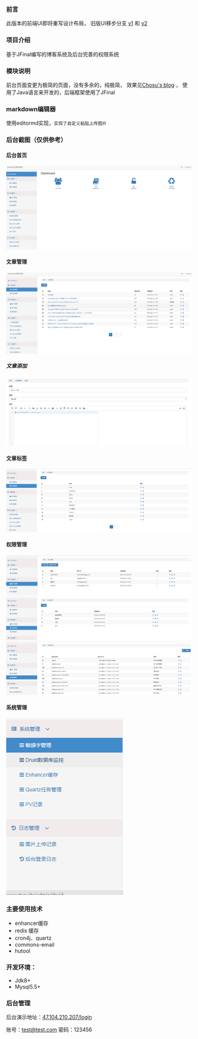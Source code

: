 ### 前言
  此版本的前端UI即将重写设计布局，
  旧版UI移步分支 
  [v1](https://gitee.com/choxsu/choxsu/tree/v1) 和 [v2](https://gitee.com/choxsu/choxsu/tree/v2)
### 项目介绍
  基于JFinal编写的博客系统及后台完善的权限系统
### 模块说明
  前台页面变更为极简的页面，没有多余的，纯极简，
  效果见[Chosu's blog](http://47.104.210.207/ "Chosu") ，
  使用了Java语言来开发的，后端框架使用了JFinal
### markdown编辑器
使用editormd实现，`实现了自定义粘贴上传图片`  
### 后台截图（仅供参考）
#### 后台首页
![/doc/image/index.jpg](/doc/image/index.jpg)
#### 文章管理
![/doc/image/article.jpg](/doc/image/article.jpg)
##### 文章添加
![/doc/image/article_add.jpg](/doc/image/article_add.jpg)
#### 文章标签
![/doc/image/tag.jpg](/doc/image/tag.jpg)
#### 权限管理
![/doc/image/sys_user.jpg](/doc/image/sys_user.jpg)
![/doc/image/sys_role.jpg](/doc/image/sys_role.jpg)
![/doc/image/sys_perm.jpg](/doc/image/sys_perm.jpg)

#### 系统管理
![/doc/image/sys.jpg](/doc/image/sys.jpg)


  
### 主要使用技术
   - enhancer缓存
   - redis 缓存
   - cron4j、quartz
   - commons-email
   - hutool
### 开发环境：
- Jdk8+
- Mysql5.5+
### 后台管理
后台演示地址：[47.104.210.207/login](http://47.104.210.207/login)

账号：test@test.com    密码：123456


